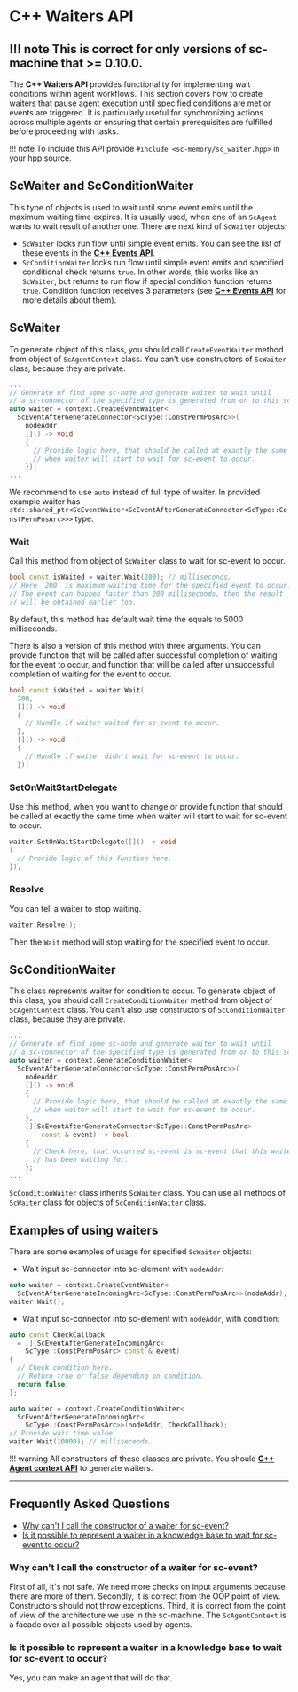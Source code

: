 # **C++ Waiters API**

!!! note
    This is correct for only versions of sc-machine that >= 0.10.0.
--- 

The **C++ Waiters API** provides functionality for implementing wait conditions within agent workflows. This section covers how to create waiters that pause agent execution until specified conditions are met or events are triggered. It is particularly useful for synchronizing actions across multiple agents or ensuring that certain prerequisites are fulfilled before proceeding with tasks.

!!! note
    To include this API provide `#include <sc-memory/sc_waiter.hpp>` in your hpp source.

## **ScWaiter** and **ScConditionWaiter**

This type of objects is used to wait until some event emits until the maximum waiting time expires. It is usually used, when one of an `ScAgent` wants to wait result of another one. There are next kind of `ScWaiter` objects:

* `ScWaiter` locks run flow until simple event emits. You can see the list of these events in the [**C++ Events API**](events.md).
* `ScConditionWaiter` locks run flow until simple event emits and specified conditional check returns `true`. In other
  words, this works like an `ScWaiter`, but returns to run flow if special condition function returns `true`. Condition
  function receives 3 parameters (see [**C++ Events API**](events.md) for more details about them).

## **ScWaiter**

To generate object of this class, you should call `CreateEventWaiter` method from object of `ScAgentContext` class. You can't use constructors of `ScWaiter` class, because they are private.

```cpp
...
// Generate of find some sc-node and generate waiter to wait until 
// a sc-connector of the specified type is generated from or to this sc-node.
auto waiter = context.CreateEventWaiter<
  ScEventAfterGenerateConnector<ScType::ConstPermPosArc>>(
    nodeAddr,
    []() -> void
    {
      // Provide logic here, that should be called at exactly the same time 
      // when waiter will start to wait for sc-event to occur.
    });
...
```

We recommend to use `auto` instead of full type of waiter. In provided example waiter has `std::shared_ptr<ScEventWaiter<ScEventAfterGenerateConnector<ScType::ConstPermPosArc>>>` type.

### **Wait**

Call this method from object of `ScWaiter` class to wait for sc-event to occur.

```cpp
bool const isWaited = waiter.Wait(200); // milliseconds.
// Here `200` is maximum waiting time for the specified event to occur.
// The event can happen faster than 200 milliseconds, then the result 
// will be obtained earlier too.
```

By default, this method has default wait time the equals to 5000 milliseconds.

There is also a version of this method with three arguments. You can provide function that will be called after successful completion of waiting for the event to occur, and function that will be called after unsuccessful completion of waiting for the event to occur.

```cpp
bool const isWaited = waiter.Wait(
  200, 
  []() -> void
  {
    // Handle if waiter waited for sc-event to occur.
  },
  []() -> void
  {
    // Handle if waiter didn't wait for sc-event to occur.
  });
```

### **SetOnWaitStartDelegate**

Use this method, when you want to change or provide function that should be called at exactly the same time when waiter will start to wait for sc-event to occur.

```cpp
waiter.SetOnWaitStartDelegate([]() -> void
{
  // Provide logic of this function here.
});
```

### **Resolve**

You can tell a waiter to stop waiting.

```cpp
waiter.Resolve();
```

Then the `Wait` method will stop waiting for the specified event to occur.

## **ScConditionWaiter**

This class represents waiter for condition to occur. To generate object of this class, you should call `CreateConditionWaiter` method from object of `ScAgentContext` class. You can't also use constructors of `ScConditionWaiter` class, because they are private.

```cpp
...
// Generate of find some sc-node and generate waiter to wait until 
// a sc-connector of the specified type is generated from or to this sc-node.
auto waiter = context.GenerateConditionWaiter<
  ScEventAfterGenerateConnector<ScType::ConstPermPosArc>>(
    nodeAddr,
    []() -> void
    {
      // Provide logic here, that should be called at exactly the same time 
      // when waiter will start to wait for sc-event to occur.
    },
    [](ScEventAfterGenerateConnector<ScType::ConstPermPosArc>
        const & event) -> bool
    {
      // Check here, that occurred sc-event is sc-event that this waiter 
      // has been waiting for.
    };
...
```

`ScConditionWaiter` class inherits `ScWaiter` class. You can use all methods of `ScWaiter` class for objects of `ScConditionWaiter` class.

## **Examples of using waiters**

There are some examples of usage for specified `ScWaiter` objects:

* Wait input sc-connector into sc-element with `nodeAddr`:

```cpp
auto waiter = context.CreateEventWaiter<
  ScEventAfterGenerateIncomingArc<ScType::ConstPermPosArc>>(nodeAddr);
waiter.Wait();
```

* Wait input sc-connector into sc-element with `nodeAddr`, with condition:

```cpp
auto const CheckCallback 
  = [](ScEventAfterGenerateIncomingArc<
    ScType::ConstPermPosArc> const & event)
{
  // Check condition here.
  // Return true or false depending on condition.
  return false;
};

auto waiter = context.CreateConditionWaiter<
  ScEventAfterGenerateIncomingArc<
    ScType::ConstPermPosArc>>(nodeAddr, CheckCallback);
// Provide wait time value.
waiter.Wait(10000); // milliseconds.
```

!!! warning
    All constructors of these classes are private. You should [**C++ Agent context API**](agent_context.md) to generate waiters.

--- 

## **Frequently Asked Questions**

<!-- no toc -->
- [Why can't I call the constructor of a waiter for sc-event?](#why-cant-i-call-the-constructor-of-a-waiter-for-sc-event)
- [Is it possible to represent a waiter in a knowledge base to wait for sc-event to occur?](#is-it-possible-to-represent-a-waiter-in-a-knowledge-base-to-wait-for-sc-event-to-occur)

### **Why can't I call the constructor of a waiter for sc-event?**

First of all, it's not safe. We need more checks on input arguments because there are more of them. Secondly, it is correct from the OOP point of view. Constructors should not throw exceptions. Third, it is correct from the point of view of the architecture we use in the sc-machine. The `ScAgentContext` is a facade over all possible objects used by agents.

### **Is it possible to represent a waiter in a knowledge base to wait for sc-event to occur?**

Yes, you can make an agent that will do that.
